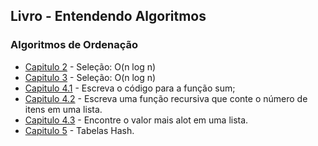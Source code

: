 ## Livro - Entendendo Algoritmos


### Algoritmos de Ordenação

- [Capitulo 2](src/main/java/com/xmacedo/ordenacao/OrdenarPorSelecao.java) -  Seleção: O(n log n) 
- [Capitulo 3](src/main/java/com/xmacedo/recursao/fatorial.java) -  Seleção: O(n log n)
- [Capitulo 4.1](src/main/java/com/xmacedo/recursao/Soma.java) -  Escreva o código para a função sum;
- [Capitulo 4.2](src/main/java/com/xmacedo/recursao/Conta.java) -  Escreva uma função recursiva que conte o número de itens em uma lista.
- [Capitulo 4.3](src/main/java/com/xmacedo/recursao/ValorMaisAlto.java) -  Encontre o valor mais alot em uma lista.
- [Capitulo 5](src/main/java/com/xmacedo/hash/TabelasHash.java) -  Tabelas Hash.